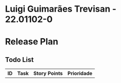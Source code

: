 # Luigi Guimarães Trevisan - 22.01102-0
# Release Plan

## Todo List
<table> 
  <tr>
    <th>ID</th>
    <th>Task</th>
    <th>Story Points</th>
    <th>Prioridade</th>
  </tr>

  </tr>